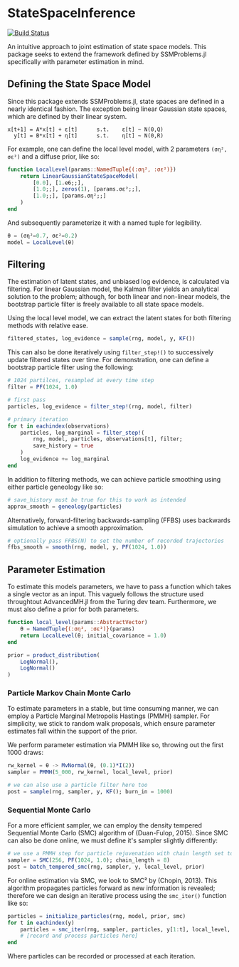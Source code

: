# StateSpaceInference

[![Build Status](https://github.com/charlesknipp/StateSpaceInference.jl/actions/workflows/CI.yml/badge.svg?branch=main)](https://github.com/charlesknipp/StateSpaceInference.jl/actions/workflows/CI.yml?query=branch%3Amain)

An intuitive approach to joint estimation of state space models. This package seeks to extend the framework defined by SSMProblems.jl specifically with parameter estimation in mind.

## Defining the State Space Model

Since this package extends SSMProblems.jl, state spaces are defined in a nearly identical fashion. The exception being linear Gaussian state spaces, which are defined by their linear system.

```
x[t+1] = A*x[t] + ε[t]      s.t.    ε[t] ~ N(0,Q)
  y[t] = B*x[t] + η[t]      s.t.    η[t] ~ N(0,R)
```

For example, one can define the local level model, with 2 parameters `(ση², σε²)` and a diffuse prior, like so:

```julia
function LocalLevel(params::NamedTuple{(:ση², :σε²)})
    return LinearGaussianStateSpaceModel(
        [0.0], [1.e6;;],
        [1.0;;], zeros(1), [params.σε²;;],
        [1.0;;], [params.ση²;;]
    )
end
```

And subsequently parameterize it with a named tuple for legibility.

```julia
θ = (ση²=0.7, σε²=0.2)
model = LocalLevel(θ)
```
## Filtering

The estimation of latent states, and unbiased log evidence, is calculated via filtering. For linear Gaussian model, the Kalman filter yields an analytical solution to the problem; although, for both linear and non-linear models, the bootstrap particle filter is freely available to all state space models.

Using the local level model, we can extract the latent states for both filtering methods with relative ease.

```julia
filtered_states, log_evidence = sample(rng, model, y, KF())
```

This can also be done iteratively using `filter_step!()` to successively update filtered states over time. For demonstration, one can define a bootstrap particle filter using the following:

```julia
# 1024 partilces, resampled at every time step
filter = PF(1024, 1.0)

# first pass
particles, log_evidence = filter_step!(rng, model, filter)

# primary iteration
for t in eachindex(observations)
    particles, log_marginal = filter_step!(
        rng, model, particles, observations[t], filter;
        save_history = true
    )
    log_evidence += log_marginal
end
```

In addition to filtering methods, we can achieve particle smoothing using either particle geneology like so:

```julia
# save_history must be true for this to work as intended
approx_smooth = geneology(particles)
```

Alternatively, forward-filtering backwards-sampling (FFBS) uses backwards simulation to achieve a smooth approximation.

```julia
# optionally pass FFBS(N) to set the number of recorded trajectories
ffbs_smooth = smooth(rng, model, y, PF(1024, 1.0))
```

## Parameter Estimation

To estimate this models parameters, we have to pass a function which takes a single vector as an input. This vaguely follows the structure used throughtout AdvancedMH.jl from the Turing dev team. Furthermore, we must also define a prior for both parameters.

```julia
function local_level(params::AbstractVector)
    θ = NamedTuple{(:ση², :σε²)}(params)
    return LocalLevel(θ; initial_covariance = 1.0)
end

prior = product_distribution(
    LogNormal(),
    LogNormal()
)
```

### Particle Markov Chain Monte Carlo

To estimate parameters in a stable, but time consuming manner, we can employ a Particle Marginal Metropolis Hastings (PMMH) sampler. For simplicity, we stick to random walk proposals, which ensure parameter estimates fall within the support of the prior.

We perform parameter estimation via PMMH like so, throwing out the first 1000 draws:

```julia
rw_kernel = θ -> MvNormal(θ, (0.1)*I(2))
sampler = PMMH(5_000, rw_kernel, local_level, prior)

# we can also use a particle filter here too
post = sample(rng, sampler, y, KF(); burn_in = 1000)
```

### Sequential Monte Carlo

For a more efficient sampler, we can employ the density tempered Sequential Monte Carlo (SMC) algorithm of (Duan-Fulop, 2015). Since SMC can also be done online, we must define it's sampler slightly differently:

```julia
# we use a PMMH step for particle rejuvenation with chain length set to 5 by default
sampler = SMC(256, PF(1024, 1.0); chain_length = 8)
post = batch_tempered_smc(rng, sampler, y, local_level, prior)
```

For online estimation via SMC, we look to SMC² by (Chopin, 2013). This algorithm propagates particles forward as new information is revealed; therefore we can design an iterative process using the `smc_iter()` function like so:

```julia
particles = initialize_particles(rng, model, prior, smc)
for t in eachindex(y)
    particles = smc_iter(rng, sampler, particles, y[1:t], local_level, prior)
    # [record and process particles here]
end
```

Where particles can be recorded or processed at each iteration.
